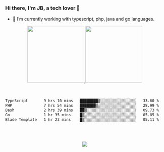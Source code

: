 ### Hi there, I'm JB, a tech lover 👋


- 🔭 I’m currently working with typescript, php, java and go languages.

<div align="center">
  <a href="https://github.com/josebruno2020">
  <img height="180em" src="https://github-readme-stats.vercel.app/api?username=josebruno2020&show_icons=true&theme=dark&include_all_commits=true&count_private=true"/>
  <img height="180em" src="https://github-readme-stats.vercel.app/api/top-langs/?username=josebruno2020&layout=compact&langs_count=7&theme=dark"/>
  </a>
</div>

<!-- ### Languages -->
<!-- <div style="display: inline_block" align="center"><br>
  <img align="center" alt="Rafa-Js" height="30" width="40" src="https://raw.githubusercontent.com/devicons/devicon/master/icons/php/php-plain.svg">
  <img align="center" alt="Rafa-Js" height="30" width="40" src="https://raw.githubusercontent.com/devicons/devicon/master/icons/javascript/javascript-plain.svg">
  <img align="center" alt="Rafa-Ts" height="30" width="40" src="https://raw.githubusercontent.com/devicons/devicon/master/icons/typescript/typescript-plain.svg"> -->
  
</div>
<br><br>
<!--START_SECTION:waka-->

```txt
TypeScript       9 hrs 10 mins   ████████▒░░░░░░░░░░░░░░░░   33.60 %
PHP              7 hrs 54 mins   ███████▒░░░░░░░░░░░░░░░░░   28.99 %
Bash             2 hrs 39 mins   ██▒░░░░░░░░░░░░░░░░░░░░░░   09.73 %
Go               1 hr 35 mins    █▒░░░░░░░░░░░░░░░░░░░░░░░   05.85 %
Blade Template   1 hr 23 mins    █▒░░░░░░░░░░░░░░░░░░░░░░░   05.11 %
```

<!--END_SECTION:waka-->

<br><br>
<!-- ### Social Network -->

<div align="center"> 
  <a href="https://www.linkedin.com/in/jos%C3%A9-bruno-campanholi-dos-santos-354502204/" target="_blank"><img src="https://img.shields.io/badge/LinkedIn-0077B5?style=for-the-badge&logo=linkedin&logoColor=white" target="_blank"></a>
 
</div>


<!--
![Snake animation](https://github.com/josebruno2020/josebruno2020/blob/output/github-contribution-grid-snake.svg)
**josebruno2020/josebruno2020** is a ✨ _special_ ✨ repository because its `README.md` (this file) appears on your GitHub profile.

Here are some ideas to get you started:
 ...
- 🌱 I’m currently learning ...
- 👯 I’m looking to collaborate on ...
- 🤔 I’m looking for help with ...
- 💬 Ask me about ...
- 📫 How to reach me: ...
- 😄 Pronouns: ...
- ⚡ Fun fact: ...
-->
